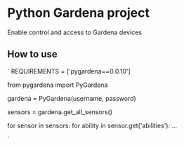 # Python Gardena project
Enable control and access to Gardena devices

## How to use
`
REQUIREMENTS = ['pygardena==0.0.10']

from pygardena import PyGardena

gardena  = PyGardena(username, password)

sensors = gardena.get_all_sensors()

for sensor in sensors:
    for ability in sensor.get('abilities'):
        ...

`
